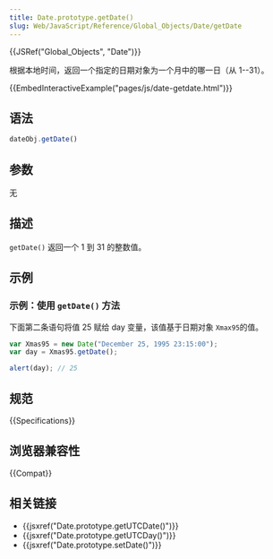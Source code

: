 ```yaml
---
title: Date.prototype.getDate()
slug: Web/JavaScript/Reference/Global_Objects/Date/getDate
---
```


{{JSRef("Global_Objects", "Date")}}

根据本地时间，返回一个指定的日期对象为一个月中的哪一日（从 1--31）。

{{EmbedInteractiveExample("pages/js/date-getdate.html")}}

## 语法

```js
dateObj.getDate()
```

## 参数

无

## 描述

`getDate()` 返回一个 1 到 31 的整数值。

## 示例

### 示例：使用 `getDate()` 方法

下面第二条语句将值 25 赋给 day 变量，该值基于日期对象 `Xmax95`的值。

```js
var Xmas95 = new Date("December 25, 1995 23:15:00");
var day = Xmas95.getDate();

alert(day); // 25
```

## 规范

{{Specifications}}

## 浏览器兼容性

{{Compat}}

## 相关链接

- {{jsxref("Date.prototype.getUTCDate()")}}
- {{jsxref("Date.prototype.getUTCDay()")}}
- {{jsxref("Date.prototype.setDate()")}}
